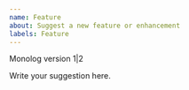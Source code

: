 ```yaml
---
name: Feature
about: Suggest a new feature or enhancement
labels: Feature
---
```


Monolog version 1|2

Write your suggestion here.
